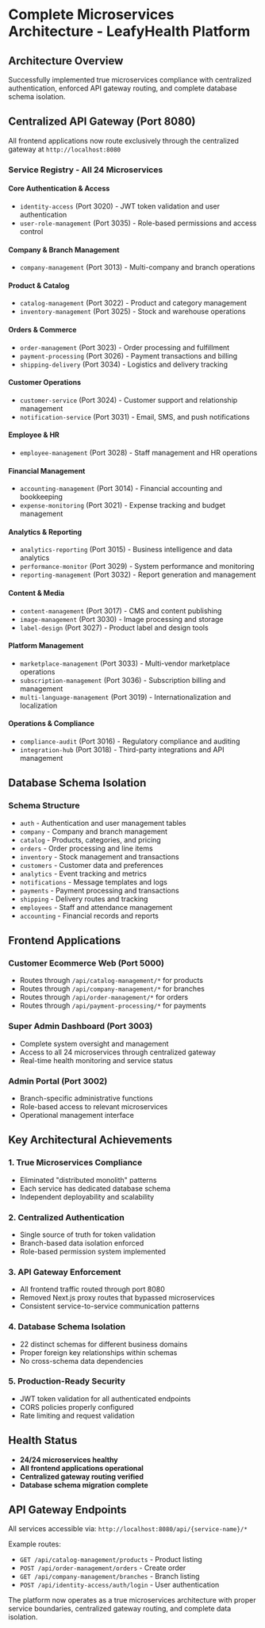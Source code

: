 # Complete Microservices Architecture - LeafyHealth Platform

## Architecture Overview
Successfully implemented true microservices compliance with centralized authentication, enforced API gateway routing, and complete database schema isolation.

## Centralized API Gateway (Port 8080)
All frontend applications now route exclusively through the centralized gateway at `http://localhost:8080`

### Service Registry - All 24 Microservices

#### Core Authentication & Access
- `identity-access` (Port 3020) - JWT token validation and user authentication
- `user-role-management` (Port 3035) - Role-based permissions and access control

#### Company & Branch Management
- `company-management` (Port 3013) - Multi-company and branch operations

#### Product & Catalog
- `catalog-management` (Port 3022) - Product and category management
- `inventory-management` (Port 3025) - Stock and warehouse operations

#### Orders & Commerce
- `order-management` (Port 3023) - Order processing and fulfillment
- `payment-processing` (Port 3026) - Payment transactions and billing
- `shipping-delivery` (Port 3034) - Logistics and delivery tracking

#### Customer Operations
- `customer-service` (Port 3024) - Customer support and relationship management
- `notification-service` (Port 3031) - Email, SMS, and push notifications

#### Employee & HR
- `employee-management` (Port 3028) - Staff management and HR operations

#### Financial Management
- `accounting-management` (Port 3014) - Financial accounting and bookkeeping
- `expense-monitoring` (Port 3021) - Expense tracking and budget management

#### Analytics & Reporting
- `analytics-reporting` (Port 3015) - Business intelligence and data analytics
- `performance-monitor` (Port 3029) - System performance and monitoring
- `reporting-management` (Port 3032) - Report generation and management

#### Content & Media
- `content-management` (Port 3017) - CMS and content publishing
- `image-management` (Port 3030) - Image processing and storage
- `label-design` (Port 3027) - Product label and design tools

#### Platform Management
- `marketplace-management` (Port 3033) - Multi-vendor marketplace operations
- `subscription-management` (Port 3036) - Subscription billing and management
- `multi-language-management` (Port 3019) - Internationalization and localization

#### Operations & Compliance
- `compliance-audit` (Port 3016) - Regulatory compliance and auditing
- `integration-hub` (Port 3018) - Third-party integrations and API management

## Database Schema Isolation

### Schema Structure
- `auth` - Authentication and user management tables
- `company` - Company and branch management
- `catalog` - Products, categories, and pricing
- `orders` - Order processing and line items
- `inventory` - Stock management and transactions
- `customers` - Customer data and preferences
- `analytics` - Event tracking and metrics
- `notifications` - Message templates and logs
- `payments` - Payment processing and transactions
- `shipping` - Delivery routes and tracking
- `employees` - Staff and attendance management
- `accounting` - Financial records and reports

## Frontend Applications

### Customer Ecommerce Web (Port 5000)
- Routes through `/api/catalog-management/*` for products
- Routes through `/api/company-management/*` for branches
- Routes through `/api/order-management/*` for orders
- Routes through `/api/payment-processing/*` for payments

### Super Admin Dashboard (Port 3003)
- Complete system oversight and management
- Access to all 24 microservices through centralized gateway
- Real-time health monitoring and service status

### Admin Portal (Port 3002)
- Branch-specific administrative functions
- Role-based access to relevant microservices
- Operational management interface

## Key Architectural Achievements

### 1. True Microservices Compliance
- Eliminated "distributed monolith" patterns
- Each service has dedicated database schema
- Independent deployability and scalability

### 2. Centralized Authentication
- Single source of truth for token validation
- Branch-based data isolation enforced
- Role-based permission system implemented

### 3. API Gateway Enforcement
- All frontend traffic routed through port 8080
- Removed Next.js proxy routes that bypassed microservices
- Consistent service-to-service communication patterns

### 4. Database Schema Isolation
- 22 distinct schemas for different business domains
- Proper foreign key relationships within schemas
- No cross-schema data dependencies

### 5. Production-Ready Security
- JWT token validation for all authenticated endpoints
- CORS policies properly configured
- Rate limiting and request validation

## Health Status
- **24/24 microservices healthy**
- **All frontend applications operational**
- **Centralized gateway routing verified**
- **Database schema migration complete**

## API Gateway Endpoints
All services accessible via: `http://localhost:8080/api/{service-name}/*`

Example routes:
- `GET /api/catalog-management/products` - Product listing
- `POST /api/order-management/orders` - Create order
- `GET /api/company-management/branches` - Branch listing
- `POST /api/identity-access/auth/login` - User authentication

The platform now operates as a true microservices architecture with proper service boundaries, centralized gateway routing, and complete data isolation.